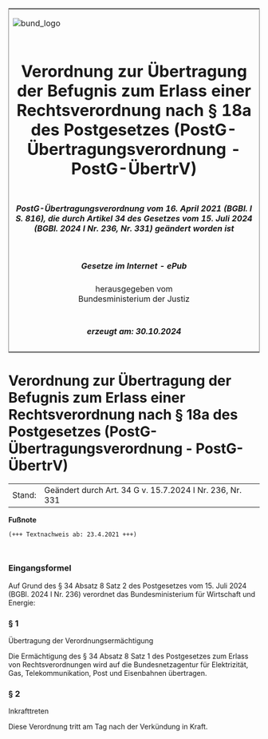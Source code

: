 <span id="DECKBLATT.html"></span>

<table border="0" frame="border" width="100%">

<tr valign="top">

<td align="left">

![bund\_logo](BfJ_2021_Web_de_de.gif)

</td>

<td align="right">

 

</td>

</tr>

<tr align="center" valign="middle">

<td colspan="2">

# Verordnung zur Übertragung der Befugnis zum Erlass einer Rechtsverordnung nach § 18a des Postgesetzes (PostG-Übertragungsverordnung - PostG-ÜbertrV)

</td>

</tr>

<tr align="center" valign="middle">

<td colspan="2">

##### PostG-Übertragungsverordnung vom 16. April 2021 (BGBl. I S. 816), die durch Artikel 34 des Gesetzes vom 15. Juli 2024 (BGBl. 2024 I Nr. 236, Nr. 331) geändert worden ist

</td>

</tr>

<tr align="center" valign="middle">

<td colspan="2">

  
  

##### Gesetze im Internet - ePub  
  
herausgegeben vom  
Bundesministerium der Justiz

</td>

</tr>

<tr align="center" valign="bottom">

<td colspan="2">

  
  

##### erzeugt am: 30.10.2024

</td>

</tr>

</table>

<span id="BJNR081600021.html"></span>

# Verordnung zur Übertragung der Befugnis zum Erlass einer Rechtsverordnung nach § 18a des Postgesetzes (PostG-Übertragungsverordnung - PostG-ÜbertrV)

<div>

<div class="jnhtml">

|        |                                                          |
| ------ | -------------------------------------------------------- |
| Stand: | Geändert durch Art. 34 G v. 15.7.2024 I Nr. 236, Nr. 331 |

</div>

</div>

<div>

  
**Fußnote**

<div class="jnhtml">

<div>

<div class="jurAbsatz">

  

``` 
(+++ Textnachweis ab: 23.4.2021 +++)

 
```

</div>

</div>

</div>

</div>

<span id="BJNR081600021BJNE000101119.html"></span>

### Eingangsformel  

<div>

<div class="jnhtml">

<div>

<div class="jurAbsatz">

Auf Grund des § 34 Absatz 8 Satz 2 des Postgesetzes vom 15. Juli 2024
(BGBl. 2024 I Nr. 236) verordnet das Bundesministerium für Wirtschaft
und Energie:

</div>

</div>

</div>

</div>

<span id="BJNR081600021BJNE000201119.html"></span>

### § 1  
Übertragung der Verordnungsermächtigung

<div>

<div class="jnhtml">

<div>

<div class="jurAbsatz">

Die Ermächtigung des § 34 Absatz 8 Satz 1 des Postgesetzes zum Erlass
von Rechtsverordnungen wird auf die Bundesnetzagentur für Elektrizität,
Gas, Telekommunikation, Post und Eisenbahnen übertragen.

</div>

</div>

</div>

</div>

<span id="BJNR081600021BJNE000300000.html"></span>

### § 2  
Inkrafttreten

<div>

<div class="jnhtml">

<div>

<div class="jurAbsatz">

Diese Verordnung tritt am Tag nach der Verkündung in Kraft.

</div>

</div>

</div>

</div>
